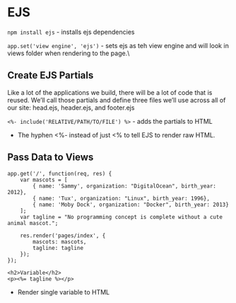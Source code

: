 # EJS

`npm install ejs` - installs ejs dependencies

`app.set('view engine', 'ejs')` - sets ejs as teh view engine and will look in views folder when rendering to the page.\

## Create EJS Partials

Like a lot of the applications we build, there will be a lot of code that is reused. 
We’ll call those partials and define three files we’ll use across all of our site: head.ejs, header.ejs, and footer.ejs

`<%- include('RELATIVE/PATH/TO/FILE') %>` - adds the partials to HTML
  - The hyphen <%- instead of just <% to tell EJS to render raw HTML.

## Pass Data to Views

```
app.get('/', function(req, res) {
    var mascots = [
        { name: 'Sammy', organization: "DigitalOcean", birth_year: 2012},
        { name: 'Tux', organization: "Linux", birth_year: 1996},
        { name: 'Moby Dock', organization: "Docker", birth_year: 2013}
    ];
    var tagline = "No programming concept is complete without a cute animal mascot.";

    res.render('pages/index', {
        mascots: mascots,
        tagline: tagline
    });
});
```

```
<h2>Variable</h2>
<p><%= tagline %></p>
```
  - Render single variable to HTML
  


